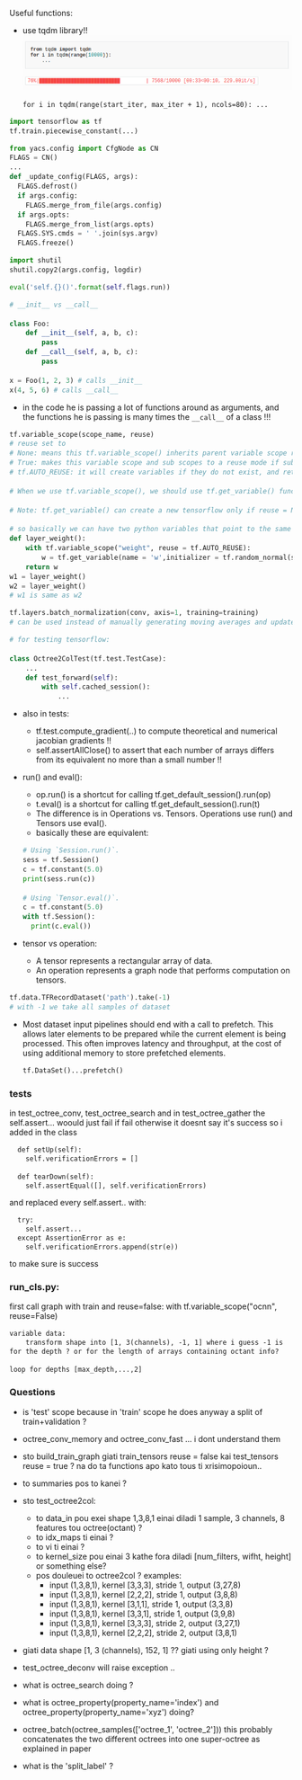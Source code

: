 Useful functions:

- use tqdm library!!
    ![](tqdm.png)
    ```
    for i in tqdm(range(start_iter, max_iter + 1), ncols=80): ...
    ```

```python
import tensorflow as tf
tf.train.piecewise_constant(...)
```

```python
from yacs.config import CfgNode as CN
FLAGS = CN()
...
def _update_config(FLAGS, args):
  FLAGS.defrost()
  if args.config:
    FLAGS.merge_from_file(args.config)
  if args.opts:
    FLAGS.merge_from_list(args.opts)
  FLAGS.SYS.cmds = ' '.join(sys.argv)
  FLAGS.freeze()
```

```python
import shutil
shutil.copy2(args.config, logdir)
```
    
```python
eval('self.{}()'.format(self.flags.run))
```

```python
# __init__ vs __call__

class Foo:
    def __init__(self, a, b, c):
        pass
    def __call__(self, a, b, c):
        pass

x = Foo(1, 2, 3) # calls __init__
x(4, 5, 6) # calls __call__
```

- in the code he is passing a lot of functions around as arguments, and the functions he is passing is many times the `__call__` of a class !!!

```python
tf.variable_scope(scope_name, reuse)
# reuse set to 
# None: means this tf.variable_scope() inherits parent variable scope reuse mode
# True: makes this variable scope and sub scopes to a reuse mode if sub scopes have set reuse = None.
# tf.AUTO_REUSE: it will create variables if they do not exist, and return them otherwise.

# When we use tf.variable_scope(), we should use tf.get_variable() function to create or return an existing variable. If you use tf.Variable(), it will create a new variable no matter what value the reuse parameter is.

# Note: tf.get_variable() can create a new tensorflow only if reuse = None or tf.AUTO_REUSE. if reuse = True, tf.get_variable() can only return an existing variable created by tf.get_variable(); it can not create a new one.

# so basically we can have two python variables that point to the same tensroflow variable!! :
def layer_weight():
    with tf.variable_scope("weight", reuse = tf.AUTO_REUSE):
        w = tf.get_variable(name = 'w',initializer = tf.random_normal(shape=[2,2], mean=0, stddev=1))
    return w
w1 = layer_weight()
w2 = layer_weight()
# w1 is same as w2
```

```python
tf.layers.batch_normalization(conv, axis=1, training=training)
# can be used instead of manually generating moving averages and update ops ...
```

```python
# for testing tensorflow:

class Octree2ColTest(tf.test.TestCase):
    ...
    def test_forward(self):
        with self.cached_session():     
            ...
```
   
- also in tests:
    -   tf.test.compute_gradient(..) to compute theoretical and numerical jacobian gradients !!
    -   self.assertAllClose() to assert that each number of arrays differs from its equivalent no more than a small number !!
    

- run() and eval():
    - op.run() is a shortcut for calling tf.get_default_session().run(op)
    - t.eval() is a shortcut for calling tf.get_default_session().run(t)
    - The difference is in Operations vs. Tensors. Operations use run() and Tensors use eval().
    - basically these are equivalent:
    ```python
    # Using `Session.run()`.
    sess = tf.Session()
    c = tf.constant(5.0)
    print(sess.run(c))
    
    # Using `Tensor.eval()`.
    c = tf.constant(5.0)
    with tf.Session():
      print(c.eval())
    ```

- tensor vs operation:
    - A tensor represents a rectangular array of data.
    - An operation represents a graph node that performs computation on tensors.
    
```python
tf.data.TFRecordDataset('path').take(-1)
# with -1 we take all samples of dataset
```

- Most dataset input pipelines should end with a call to prefetch. This allows later elements to be prepared while the current element is being processed. This often improves latency and throughput, at the cost of using additional memory to store prefetched elements.
    ```python
    tf.DataSet()...prefetch()    
    ``` 
 
### tests

in test_octree_conv, test_octree_search and in test_octree_gather the self.assert... woould just fail if fail otherwise it doesnt say it's success so i added in the class 
```
  def setUp(self):
    self.verificationErrors = []

  def tearDown(self):
    self.assertEqual([], self.verificationErrors)
```
and replaced every self.assert.. with:
```
  try:
    self.assert...
  except AssertionError as e:
    self.verificationErrors.append(str(e))
```
to make sure is success

 
### run_cls.py:

first call graph with train and reuse=false:
with tf.variable_scope("ocnn", reuse=False)
    
    variable data:
        transform shape into [1, 3(channels), -1, 1] where i guess -1 is for the depth ? or for the length of arrays containing octant info?
        
    loop for depths [max_depth,...,2]

### Questions
- is 'test' scope because in 'train' scope he does anyway a split of train+validation ?

- octree_conv_memory and octree_conv_fast ... i dont understand them 

- sto build_train_graph giati train_tensors reuse = false kai test_tensors reuse = true ? na do ta functions apo kato tous ti xrisimopoioun..

- to summaries pos to kanei ?

- sto test_octree2col:
    - to data_in pou exei shape 1,3,8,1 einai diladi 1 sample, 3 channels, 8 features tou octree(octant) ? 
    - to idx_maps ti einai ?
    - to vi ti einai ?
    - to kernel_size pou einai 3 kathe fora diladi [num_filters, wifht, height] or something else?
    - pos douleuei to octree2col ? examples:
        - input (1,3,8,1), kernel [3,3,3], stride 1, output (3,27,8)
        - input (1,3,8,1), kernel [2,2,2], stride 1, output (3,8,8)
        - input (1,3,8,1), kernel [3,1,1], stride 1, output (3,3,8)
        - input (1,3,8,1), kernel [3,3,1], stride 1, output (3,9,8)
        - input (1,3,8,1), kernel [3,3,3], stride 2, output (3,27,1)
        - input (1,3,8,1), kernel [2,2,2], stride 2, output (3,8,1)

- giati data shape [1, 3 (channels), 152, 1] ?? giati using only height ? 


 - test_octree_deconv will raise exception ..


- what is octree_search doing ? 
- what is octree_property(property_name='index') and octree_property(property_name='xyz') doing?


- octree_batch(octree_samples(['octree_1', 'octree_2'])) this probably concatenates the two different octrees into one super-octree as explained in paper

- what is the 'split_label' ?
